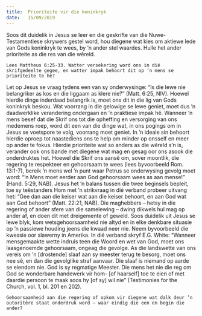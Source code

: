 ```yaml
---
title:  Prioriteite vir die koninkryk
date:   15/09/2019
---
```


Soos dit duidelik in Jesus se leer en die geskrifte van die Nuwe-Testamentiese skrywers gestel word, hou diegene wat kies om aktiewe lede van Gods koninkryk te wees, by ’n ander stel waardes. Hulle het ander prioriteite as die res van die wêreld. 

`Lees Mattheus 6:25-33. Watter versekering word ons in dié skrifgedeelte gegee, en watter impak behoort dit op ’n mens se prioriteite te hê?` 

Let op Jesus se vraag tydens een van sy onderwysinge: “Is die lewe nie belangriker as kos en die liggaam as klere nie?” (Matt. 6:25, NIV). Hoewel hierdie dinge inderdaad belangrik is, moet ons dit in die lig van Gods koninkryk beskou. Wat voorrang in die gelowige se lewe geniet, moet dus ’n daadwerklike verandering ondergaan en ’n praktiese impak hê. Wanneer ’n mens besef dat die Skrif ons tot die opheffing en versorging van ons medemens roep, word dit een van die dinge wat, in ons pogings om in Jesus se voetspore te volg, voorrang moet geniet. In ’n ideale sin behoort hierdie oproep tot naastediens ons te help om minder op onsself en meer op ander te fokus. Hierdie prioriteite wat so anders as die wêreld s’n is, verander ook ons bande met diegene wat mag en gesag oor ons asook die onderdruktes het. Hoewel die Skrif ons aansê om, sover moontlik, die regering te respekteer en gehoorsaam te wees (lees byvoorbeeld Rom. 13:1-7), bereik ’n mens wel ’n punt waar Petrus se onderwysing gevolg moet word: “’n Mens moet eerder aan God gehoorsaam wees as aan mense!” (Hand. 5:29, NAB). Jesus het ’n balans tussen die twee beginsels bepleit, toe sy teëstanders Hom met ’n strikvraag in dié verband probeer uitvang het: “Gee dan aan die keiser wat aan die keiser behoort, en aan God wat aan God behoort” (Matt. 22:21, NAB). Die maghebbers – hetsy in die regering of ander sfere van die samelewing – dwing dikwels hul mag op ander af, en doen dit met dreigemente of geweld. Soos duidelik uit Jesus se lewe blyk, kom wetsgehoorsaamheid nie altyd en in elke denkbare situasie op ’n passiewe houding jeens die kwaad neer nie. Neem byvoorbeeld die kwessie oor slawerny in Amerika. In dié verband skryf E.G. White: “Wanneer mensgemaakte wette indruis teen die Woord en wet van God, moet ons laasgenoemde gehoorsaam, ongeag die gevolge. As die landswette van ons vereis om ’n [drostende] slaaf aan sy meester terug te besorg, moet ons nee sê, en dan die gevolglike straf aanvaar. Die slaaf is niemand op aarde se eiendom nie. God is sy regmatige Meester. Die mens het nie die reg om God se wonderbare handewerk vir hom- [of haarself] toe te eien of met daardie persoon te maak soos hy [of sy] wil nie” (Testimonies for the Church, vol. 1, bl. 201 en 202). 

`Gehoorsaamheid aan die regering of opkom vir diegene wat dalk deur ’n outoritêre staat onderdruk word – waar eindig die een en begin die ander?`